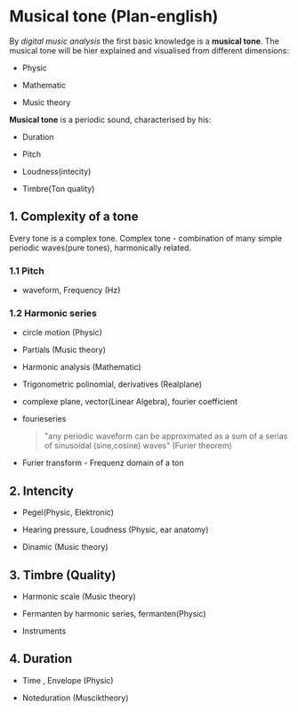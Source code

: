 # Musical tone (Plan-english)

By *digital music analysis* the first basic knowledge is a **musical tone**. The musical tone will be hier explained and visualised from different dimensions:

- Physic  

- Mathematic

- Music theory

**Musical tone** is a periodic sound, characterised by his:

- Duration

- Pitch

- Loudness(intecity)

- Timbre(Ton quality)

## 1. Complexity of a tone

 Every tone is a complex tone. Complex tone - combination of many simple periodic waves(pure tones), harmonically related.

### 1.1 Pitch 

- waveform, Frequency (Hz)

### 1.2 Harmonic series 

- circle motion (Physic)

- Partials (Music theory)

- Harmonic analysis (Mathematic)

- Trigonometric polinomial, derivatives (Realplane)

- complexe plane, vector(Linear Algebra), fourier coefficient

- fourieseries
     > "any periodic waveform can be approximated as a sum of a serias of sinusoidal (sine,cosine) waves" (Furier theorem)

- Furier transform - Frequenz domain of a ton 


## 2. Intencity

- Pegel(Physic, Elektronic)

- Hearing pressure, Loudness (Physic, ear anatomy)

- Dinamic (Music theory)

## 3. Timbre (Quality)

- Harmonic scale (Music theory)

- Fermanten by harmonic series, fermanten(Physic)

- Instruments

## 4. Duration

- Time , Envelope (Physic)

- Noteduration (Musciktheory)

